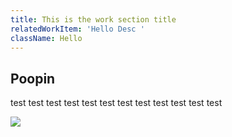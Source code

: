 ```yaml
---
title: This is the work section title
relatedWorkItem: 'Hello Desc '
className: Hello
---
```

## Poopin

test test test test test test test test test test test test

![](/img/odyssy-icon.png)
